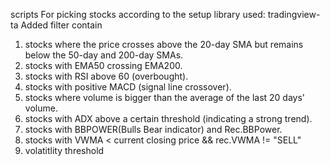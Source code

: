 scripts For picking stocks according to the setup
library used: tradingview-ta
Added filter contain
1. stocks where the price crosses above the 20-day SMA but remains below the 50-day and 200-day SMAs.
2. stocks with EMA50 crossing EMA200.
3. stocks with RSI above 60 (overbought).
4. stocks with positive MACD (signal line crossover).
5. stocks where volume is bigger than the average of the last 20 days' volume.
6. stocks with ADX above a certain threshold (indicating a strong trend).
7. stocks with BBPOWER(Bulls Bear indicator) and Rec.BBPower.
8. stocks with VWMA < current closing price  && rec.VWMA != "SELL"
9. volatitlity threshold
